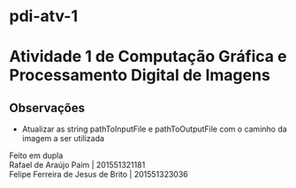 # pdi-atv-1

# Atividade 1 de Computação Gráfica e Processamento Digital de Imagens

## Observações

- Atualizar as string pathToInputFile e pathToOutputFile com o caminho da imagem a ser utilizada

Feito em dupla  
Rafael de Araújo Paim | 201551321181  
Felipe Ferreira de Jesus de Brito | 201551323036
